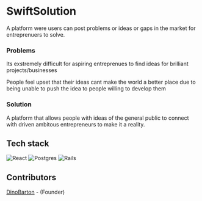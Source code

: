 # SwiftSolution
A platform were users can post problems or ideas or gaps in the market for entreprenuers to solve.
### Problems
Its exstremely difficult for aspiring entreprenues to find ideas for brilliant projects/businesses 

People feel upset that their ideas cant make the world a better place due to being unable to push the idea to people willing to develop them
### Solution
A platform that allows people with ideas of the general public to connect with driven ambitous entrepreneurs to make it a reality.
## Tech stack
![React](https://img.shields.io/badge/react-%2320232a.svg?style=for-the-badge&logo=react&logoColor=%2361DAFB)
![Postgres](https://img.shields.io/badge/postgres-%23316192.svg?style=for-the-badge&logo=postgresql&logoColor=white)
![Rails](https://img.shields.io/badge/rails-%23CC0000.svg?style=for-the-badge&logo=ruby-on-rails&logoColor=white)

## Contributors
[DinoBarton](https://github.com/DinoBarton) - (Founder)

